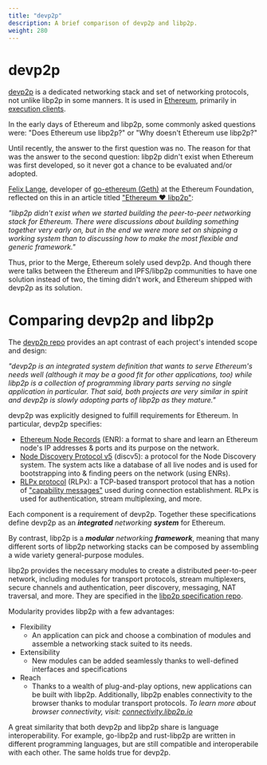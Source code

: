 ```yaml
---
title: "devp2p"
description: A brief comparison of devp2p and libp2p.
weight: 280
---
```


# devp2p

[devp2p](https://github.com/ethereum/devp2p) is a dedicated networking stack and set of networking protocols, not unlike libp2p in some manners.
It is used in [Ethereum](https://ethereum.org/en/), primarily in [execution clients](https://ethereum.org/en/developers/docs/nodes-and-clients/#execution-clients).

In the early days of Ethereum and libp2p, some commonly asked questions were: "Does Ethereum use libp2p?" or "Why doesn't Ethereum use libp2p?"

Until recently, the answer to the first question was no. The reason for that was the answer to the second question: libp2p didn't exist when Ethereum was first developed, so it never got a chance to be evaluated and/or adopted.

[Felix Lange](https://github.com/fjl), developer of [go-ethereum (Geth)](https://geth.ethereum.org/) at the Ethereum Foundation, reflected on this in an article titled ["Ethereum ♥ libp2p"](https://twurst.com/articles/eth-loves-libp2p.html):

*"libp2p didn't exist when we started building the peer-to-peer networking stack for Ethereum. There were discussions about building something together very early on, but in the end we were more set on shipping a working system than to discussing how to make the most flexible and generic framework."*

Thus, prior to the Merge, Ethereum solely used devp2p.
And though there were talks between the Ethereum and IPFS/libp2p communities to have one solution instead of two, the timing didn't work, and Ethereum shipped with devp2p as its solution.

# Comparing devp2p and libp2p

The [devp2p repo](https://github.com/ethereum/devp2p#relationship-with-libp2p) provides an apt contrast of each project's intended scope and design:

*"devp2p is an integrated system definition that wants to serve Ethereum's needs well (although it may be a good fit for other applications, too) while libp2p is a collection of programming library parts serving no single application in particular.
That said, both projects are very similar in spirit and devp2p is slowly adopting parts of libp2p as they mature."*

devp2p was explicitly designed to fulfill requirements for Ethereum. In particular, devp2p specifies:

- [Ethereum Node Records] (ENR): a format to share and learn an Ethereum node's IP addresses & ports and its purpose on the network.
- [Node Discovery Protocol v5] (discv5): a protocol for the Node Discovery system. The system acts like a database of all live nodes and is used for bootstrapping into & finding peers on the network (using ENRs).
- [RLPx protocol] (RLPx): a TCP-based transport protocol that has a notion of ["capability messages"](https://github.com/ethereum/devp2p/blob/master/rlpx.md#capability-messaging) used during connection establishment.
    RLPx is used for authentication, stream multiplexing, and more.

Each component is a requirement of devp2p.
Together these specifications define devp2p as an ***integrated** networking **system*** for Ethereum.

By contrast, libp2p is a ***modular** networking **framework***, meaning that many different sorts of libp2p networking stacks can be composed by assembling a wide variety general-purpose modules.

libp2p provides the necessary modules to create a distributed peer-to-peer network, including modules for transport protocols, stream multiplexers, secure channels and authentication, peer discovery, messaging, NAT traversal, and more.
They are specified in the [libp2p specification repo](https://github.com/libp2p/specs/).

Modularity provides libp2p with a few advantages:
- Flexibility
  - An application can pick and choose a combination of modules and assemble a networking stack suited to its needs.
- Extensibility
  - New modules can be added seamlessly thanks to well-defined interfaces and specifications
- Reach
    - Thanks to a wealth of plug-and-play options, new applications can be built with libp2p.
    Additionally, libp2p enables connectivity to the browser thanks to modular transport protocols.
    *To learn more about browser connectivity, visit: [connectivity.libp2p.io](https://connectivity.libp2p.io/)*

A great similarity that both devp2p and libp2p share is language interoperability.
For example, go-libp2p and rust-libp2p are written in different programming languages, but are still compatible and interoperabile with each other. The same holds true for devp2p.

[Ethereum Node Records]: https://github.com/ethereum/devp2p/blob/master/enr.md
[Node Discovery Protocol v4]: https://github.com/ethereum/devp2p/blob/master/discv4.md
[Node Discovery Protocol v5]: https://github.com/ethereum/devp2p/blob/master/discv5/discv5.md
[RLPx protocol]: https://github.com/ethereum/devp2p/blob/master/rlpx.md
